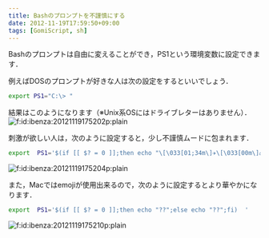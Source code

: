 ```yaml
---
title: Bashのプロンプトを不謹慎にする
date: 2012-11-19T17:59:50+09:00
tags: [GomiScript, sh]
---
```


Bashのプロンプトは自由に変えることができ，<span style="monospace">PS1</span>という環境変数に設定できます．

例えばDOSのプロンプトが好きな人は次の設定をするといいでしょう．

```sh
export PS1="C:\> "
```

結果はこのようになります（※Unix系OSにはドライブレターはありません）．  
<span itemscope itemtype="http://schema.org/Photograph"><img src="/2012/11/19/20121119175202.png" alt="f:id:ibenza:20121119175202p:plain" title="f:id:ibenza:20121119175202p:plain" class="hatena-fotolife" itemprop="image"></span>

刺激が欲しい人は，次のように設定すると，少し不謹慎ムードに包まれます．

```sh
export  PS1='$(if [[ $? = 0 ]];then echo "\[\033[01;34m\]✈\[\033[00m\]⌂";else echo "\[\033[01;31m\]✹\[\033[00m\]⌂";fi) '
```

<span itemscope itemtype="http://schema.org/Photograph"><img src="/2012/11/19/20121119175204.png" alt="f:id:ibenza:20121119175204p:plain" title="f:id:ibenza:20121119175204p:plain" class="hatena-fotolife" itemprop="image"></span>

また，Macではemojiが使用出来るので，次のように設定するとより華やかになります．

```sh
export  PS1='$(if [[ $? = 0 ]];then echo "??";else echo "??";fi)  '
```

<span itemscope itemtype="http://schema.org/Photograph"><img src="/2012/11/19/20121119175210.png" alt="f:id:ibenza:20121119175210p:plain" title="f:id:ibenza:20121119175210p:plain" class="hatena-fotolife" itemprop="image"></span>

